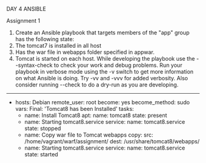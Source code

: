 DAY 4 ANSIBLE

Assignment 1
1. Create an Ansible playbook that targets members of the "app" group has the following state:
2. The tomcat7 is installed in all host 
3. Has the war file in webapps folder specified in appwar. 
4. Tomcat is started on each host. 
While developing the playbook use the --syntax-check to check your work and debug problems. Run your playbook in verbose mode using the -v switch to get more information on what Ansible is doing. Try -vv and -vvv for added verbosity. Also consider running --check to do a dry-run as you are developing.











---
 - hosts: Debian
   remote_user: root
   become: yes
   become_method: sudo
   vars:
    Final: 'Tomcat8 has been Installed'
   tasks:
   - name: Install Tomcat8
     apt:
       name: tomcat8
       state: present
   - name: Starting tomcat8.service
     service:
       name: tomcat8.service
       state: stopped
   - name: Copy war file to Tomcat webapps
     copy:
       src: /home/vagrant/warf/assignment/
       dest: /usr/share/tomcat8/webapps/
   - name: Starting tomcat8.service
     service: 
       name: tomcat8.service 
       state: started



